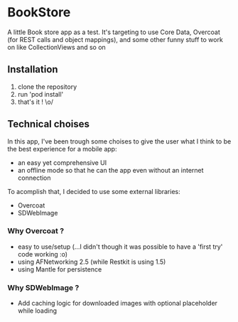 # BookStore
A little Book store app as a test. It's targeting to use Core Data, Overcoat (for REST calls and object mappings), and some other funny stuff to work on like CollectionViews and so on

## Installation
1. clone the repository
2. run 'pod install'
3. that's it ! \o/

## Technical choises
In this app, I've been trough some choises to give the user what I think to be the best experience for a mobile app:

- an easy yet comprehensive UI
- an offline mode so that he can the app even without an internet connection

To acomplish that, I decided to use some external libraries:

- Overcoat
- SDWebImage

### Why Overcoat ?
- easy to use/setup (...I didn't though it was possible to have a 'first try' code working :o)
- using AFNetworking 2.5 (while Restkit is using 1.5)
- using Mantle for persistence

### Why SDWebImage ?
- Add caching logic for downloaded images with optional placeholder while loading
